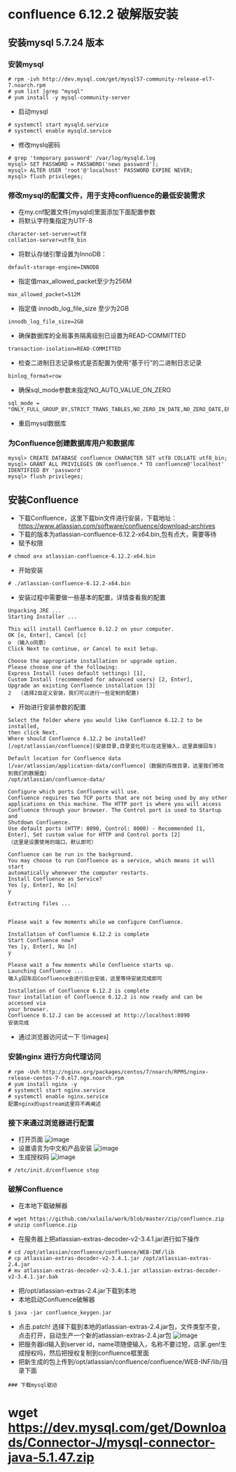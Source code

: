 # confluence 6.12.2 破解版安装

## 安装mysql 5.7.24 版本
### 安装mysql
```
# rpm -ivh http://dev.mysql.com/get/mysql57-community-release-el7-7.noarch.rpm
# yum list |grep "mysql"
# yum install -y mysql-community-server
```
- 启动mysql
```
# systemctl start mysqld.service
# systemctl enable mysqld.service
```
- 修改myslq密码
```
# grep 'temporary password' /var/log/mysqld.log
mysql> SET PASSWORD = PASSWORD('news password');
mysql> ALTER USER 'root'@'localhost' PASSWORD EXPIRE NEVER;
mysql> flush privileges;
```
### 修改mysql的配置文件，用于支持confluence的最低安装需求
- 在my.cnf配置文件[mysqld]里面添加下面配置参数
- 将默认字符集指定为UTF-8
```
character-set-server=utf8
collation-server=utf8_bin
```
- 将默认存储引擎设置为InnoDB：
```
default-storage-engine=INNODB
```
- 指定值max_allowed_packet至少为256M
```
max_allowed_packet=512M
```
- 指定值  innodb_log_file_size 至少为2GB
```
innodb_log_file_size=2GB
```
- 确保数据库的全局事务隔离级别已设置为READ-COMMITTED
```
transaction-isolation=READ-COMMITTED
```
- 检查二进制日志记录格式是否配置为使用“基于行”的二进制日志记录
```
binlog_format=row
```
- 确保sql_mode参数未指定NO_AUTO_VALUE_ON_ZERO
```
sql_mode = "ONLY_FULL_GROUP_BY,STRICT_TRANS_TABLES,NO_ZERO_IN_DATE,NO_ZERO_DATE,ERROR_FOR_DIVISION_BY_ZERO,NO_AUTO_CREATE_USER,NO_ENGINE_SUBSTITUTION"
```
- 重启mysql数据库
### 为Confluence创建数据库用户和数据库
```
mysql> CREATE DATABASE confluence CHARACTER SET utf8 COLLATE utf8_bin;
mysql> GRANT ALL PRIVILEGES ON confluence.* TO confluence@'localhost' IDENTIFIED BY 'password'
mysql> flush privileges;
```
## 安装Confluence
- 下载Confluence，这里下载bin文件进行安装，下载地址：https://www.atlassian.com/software/confluence/download-archives
- 下载的版本为atlassian-confluence-6.12.2-x64.bin,包有点大，需要等待
- 赋予权限
```
# chmod a+x atlassian-confluence-6.12.2-x64.bin
```
- 开始安装
```
# ./atlassian-confluence-6.12.2-x64.bin
```
- 安装过程中需要做一些基本的配置，详情查看我的配置
```
Unpacking JRE ...
Starting Installer ...

This will install Confluence 6.12.2 on your computer.
OK [o, Enter], Cancel [c]
o （输入o同意）
Click Next to continue, or Cancel to exit Setup.

Choose the appropriate installation or upgrade option.
Please choose one of the following:
Express Install (uses default settings) [1], 
Custom Install (recommended for advanced users) [2, Enter], 
Upgrade an existing Confluence installation [3]
2   (选择2自定义安装，我们可以进行一些定制的配置)
```
- 开始进行安装参数的配置
```
Select the folder where you would like Confluence 6.12.2 to be installed,
then click Next.
Where should Confluence 6.12.2 be installed?
[/opt/atlassian/confluence](安装目录,目录变化可以在这里输入，这里直接回车)

Default location for Confluence data
[/var/atlassian/application-data/confluence]（数据的存放目录，这里我们修改到我们的数据盘）
/opt/atlassian/confluence-data/

Configure which ports Confluence will use.
Confluence requires two TCP ports that are not being used by any other
applications on this machine. The HTTP port is where you will access
Confluence through your browser. The Control port is used to Startup and
Shutdown Confluence.
Use default ports (HTTP: 8090, Control: 8000) - Recommended [1, Enter], Set custom value for HTTP and Control ports [2]
（这里是设置使用的端口，默认即可）

Confluence can be run in the background.
You may choose to run Confluence as a service, which means it will start
automatically whenever the computer restarts.
Install Confluence as Service?
Yes [y, Enter], No [n]
y

Extracting files ...
                                                                           

Please wait a few moments while we configure Confluence.

Installation of Confluence 6.12.2 is complete
Start Confluence now?
Yes [y, Enter], No [n]
y

Please wait a few moments while Confluence starts up.
Launching Confluence ...
输入y回车后Confluence会进行后台安装，这里等待安装完成即可

Installation of Confluence 6.12.2 is complete
Your installation of Confluence 6.12.2 is now ready and can be accessed via
your browser.
Confluence 6.12.2 can be accessed at http://localhost:8090
安装完成
```
- 通过浏览器访问试一下
![images]

### 安装nginx 进行方向代理访问
```
# rpm -Uvh http://nginx.org/packages/centos/7/noarch/RPMS/nginx-release-centos-7-0.el7.ngx.noarch.rpm
# yum install nginx -y
# systemctl start nginx.service
# systemctl enable nginx.service
配置nginx的upstream这里将不再阐述
```
### 接下来通过浏览器进行配置
- 打开页面
![image](https://github.com/xxlaila/work/blob/master/img/5DF0B5DCC39B66AC87133FB0260A6CD8.jpg)
- 设置语言为中文和产品安装
![image](https://github.com/xxlaila/work/blob/master/img/23095BDB546CAE356E8B04E252BCFC9E.jpg)
- 生成授权码
![image](https://github.com/xxlaila/work/blob/master/img/CB99372F30342EBABC1125510FBC50B9.jpg)
```
# /etc/init.d/confluence stop
```
### 破解Confluence
- 在本地下载破解器
```
# wget https://github.com/xxlaila/work/blob/master/zip/confluence.zip
# unzip confluence.zip
```
- 在服务器上把atlassian-extras-decoder-v2-3.4.1.jar进行如下操作
```
# cd /opt/atlassian/confluence/confluence/WEB-INF/lib
# cp atlassian-extras-decoder-v2-3.4.1.jar /opt/atlassian-extras-2.4.jar
# mv atlassian-extras-decoder-v2-3.4.1.jar atlassian-extras-decoder-v2-3.4.1.jar.bak
```
- 把/opt/atlassian-extras-2.4.jar下载到本地
- 本地启动Confluence破解器
```
$ java -jar confluence_keygen.jar
```
- 点击.patch! 选择下载到本地的atlassian-extras-2.4.jar包，文件类型不变，点击打开，自动生产一个新的atlassian-extras-2.4.jar包
![image](https://github.com/xxlaila/work/blob/master/img/FA8682F205BB1655E20AAD392DF13417.jpg)
- 把服务器id输入到server id，name项随便输入，名称不要过短，店家.gen!生成授权吗，然后把授权复制到confluence框里面
- 把新生成的包上传到/opt/atlassian/confluence/confluence/WEB-INF/lib/目录下面
```
### 下载mysql驱动
```
# wget https://dev.mysql.com/get/Downloads/Connector-J/mysql-connector-java-5.1.47.zip
```

